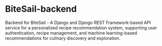 # BiteSail-backend
Backend for BiteSail - A Django and Django REST Framework-based API service for a personalized recipe recommendation system, supporting user authentication, recipe management, and machine learning-based recommendations for culinary discovery and exploration.
